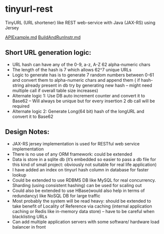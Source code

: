 # tinyurl-rest
TinyURL (URL shortener) like REST web-service with Java (JAX-RS) using Jersey




[APIExample.md]( APIExample.md) 
[BuildAndRunInstr.md]( BuildAndRunInstr.md)


**Short URL generation logic:**
---
* URL hash can have any of the 0-9, a-z, A-Z 62 alpha-numeric chars
* The length of the hash is 7 which allows 62^7 unique URLs
* Logic to generate has is to generate 7 random numbers between 0-61 and convert them to alpha-numeric chars and append them ( if hash-string already present in db try by generating new hash – might need multiple call if overall table size increases)
 * Alternate logic 1:  Use DB auto increment counter and convert it to Base62 – Will always be unique but for every insertion 2 db call will be required
 * Alternate logic 2:  Generate Long(64 bit) hash of the longURL and convert it to Base62


**Design Notes:**
---
* JAX-RS jersey implementation is used for RESTful web service implementation
* There is no use of any ORM framework: could be extended
* Data is store in a sqlite db (it’s embedded so easier to pass a db file for this kind of small project: obviously not suitable for real life application) 
* I have added an index on tinyurl hash column in database for faster lookup
* Could be extended to use RDBMS DB like MySQL for real concurrency.  Sharding (using consistent hashing) can be used for scaling out
* Could also be extended to use HBase(would also help in terms of redundancy) like NoSQL DB for large traffic
* Most probably the  system will be read heavy: should be extended to take benefit of Locality of Reference via caching (internal application caching or Redis like in-memory data store) – have to be careful when blacklisting URLs 
* Can add multiple application servers with some software/ hardware load balancer in front



